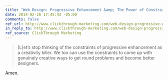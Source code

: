 ```yaml
---
title: "Web Design: Progressive Enhancement &amp; The Power of Constraint"
date: 2014-02-26 17:45:43 -05:00
comments: false
ref_url: http://www.clickthrough-marketing.com/web-design-progressive-enhancement-the-power-of-constraint/
in_reply_to: http://www.clickthrough-marketing.com/web-design-progressive-enhancement-the-power-of-constraint/
ref_source: ClickThrough Marketing
---
```


> [L]et’s stop thinking of the constraints of progressive enhancement as a creativity killer. We too can use the constraints to come up with genuinely creative ways to get round problems and become better designers.

Amen.